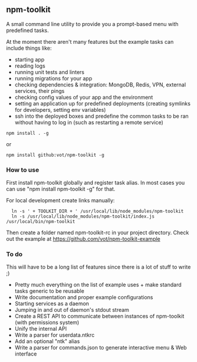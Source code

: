 ## npm-toolkit

A small command line utility to provide you a prompt-based menu with predefined
tasks.


At the moment there aren't many features but the example tasks can include things like:
- starting app
- reading logs
- running unit tests and linters
- running migrations for your app
- checking dependencies & integration: MongoDB, Redis, VPN, external services, their pings
- checking config values of your app and the environment
- setting an application up for predefined deployments (creating symlinks for developers, setting env variables)
- ssh into the deployed boxes and predefine the common tasks
  to be ran without having to log in (such as restarting a remote service)

```
npm install . -g
```
or
```
npm install github:vot/npm-toolkit -g
```

### How to use

First install npm-toolkit globally and register task alias.
In most cases you can use "npm install npm-toolkit -g" for that.

For local development create links manually:
```
  ln -s ' + TOOLKIT_DIR + ' /usr/local/lib/node_modules/npm-toolkit
  ln -s /usr/local/lib/node_modules/npm-toolkit/index.js /usr/local/bin/npm-toolkit
```

Then create a folder named npm-toolkit-rc in your project directory.
Check out the example at https://github.com/vot/npm-toolkit-example 


### To do

This will have to be a long list of features since there is a lot of stuff to write ;)

* Pretty much everything on the list of example uses + make standard tasks generic to be reusable
* Write documentation and proper example configurations
* Starting services as a daemon
* Jumping in and out of daemon's stdout stream
* Create a REST API to communicate between instances of npm-toolkit (with permissions system)
* Unify the internal API
* Write a parser for userdata.ntkrc
* Add an optional "ntk" alias
* Write a parser for commands.json to generate interactive menu & Web interface
